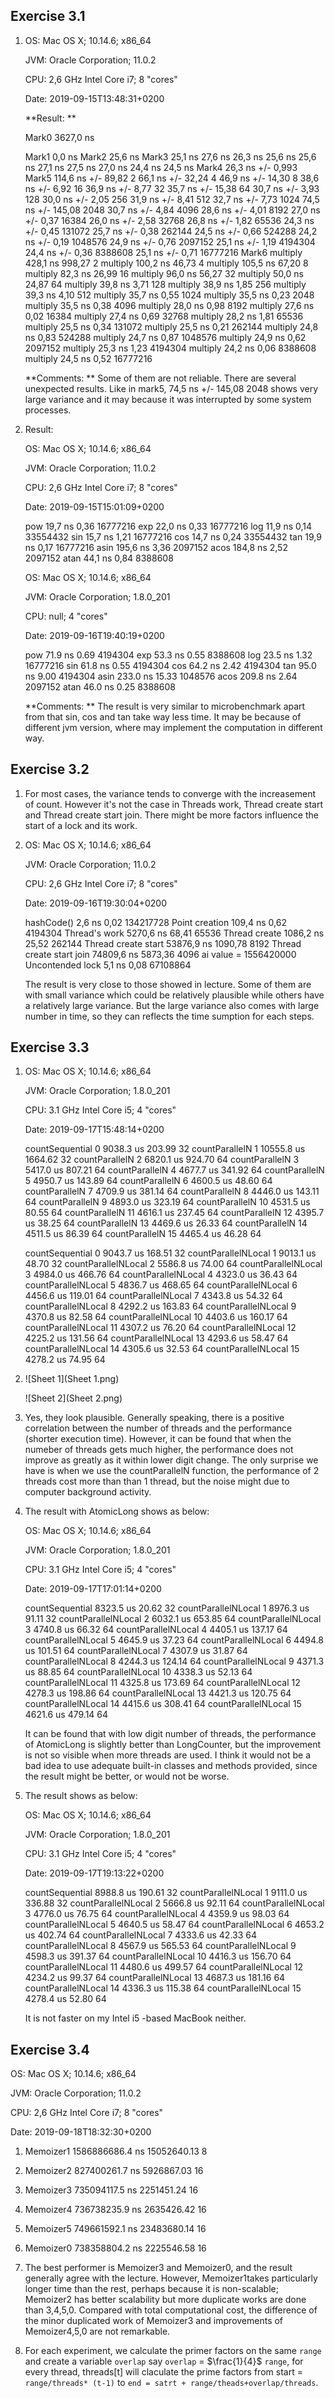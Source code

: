 ## Exercise 3.1
1. OS:   Mac OS X; 10.14.6; x86_64
  
   JVM:  Oracle Corporation; 11.0.2
   
   CPU:  2,6 GHz Intel Core i7; 8 "cores"
   
   Date: 2019-09-15T13:48:31+0200
   
   **Result: **
   
   Mark0
   3627,0 ns
   
   Mark1
      0,0 ns
   Mark2
     25,6 ns
   Mark3
     25,1 ns
     27,6 ns
     26,3 ns
     25,6 ns
     25,6 ns
     27,1 ns
     27,5 ns
     27,0 ns
     24,4 ns
     24,5 ns
   Mark4
     26,3 ns +/-  0,993
   Mark5
    114,6 ns +/-    89,82          2
     66,1 ns +/-    32,24          4
     46,9 ns +/-    14,30          8
     38,6 ns +/-     6,92         16
     36,9 ns +/-     8,77         32
     35,7 ns +/-    15,38         64
     30,7 ns +/-     3,93        128
     30,0 ns +/-     2,05        256
     31,9 ns +/-     8,41        512
     32,7 ns +/-     7,73       1024
     74,5 ns +/-   145,08       2048
     30,7 ns +/-     4,84       4096
     28,6 ns +/-     4,01       8192
     27,0 ns +/-     0,37      16384
     26,0 ns +/-     2,58      32768
     26,8 ns +/-     1,82      65536
     24,3 ns +/-     0,45     131072
     25,7 ns +/-     0,38     262144
     24,5 ns +/-     0,66     524288
     24,2 ns +/-     0,19    1048576
     24,9 ns +/-     0,76    2097152
     25,1 ns +/-     1,19    4194304
     24,4 ns +/-     0,36    8388608
     25,1 ns +/-     0,71   16777216
   Mark6
   multiply                            428,1 ns     998,27          2
   multiply                            100,2 ns      46,73          4
   multiply                            105,5 ns      67,20          8
   multiply                             82,3 ns      26,99         16
   multiply                             96,0 ns      56,27         32
   multiply                             50,0 ns      24,87         64
   multiply                             39,8 ns       3,71        128
   multiply                             38,9 ns       1,85        256
   multiply                             39,3 ns       4,10        512
   multiply                             35,7 ns       0,55       1024
   multiply                             35,5 ns       0,23       2048
   multiply                             35,5 ns       0,38       4096
   multiply                             28,0 ns       0,98       8192
   multiply                             27,6 ns       0,02      16384
   multiply                             27,4 ns       0,69      32768
   multiply                             28,2 ns       1,81      65536
   multiply                             25,5 ns       0,34     131072
   multiply                             25,5 ns       0,21     262144
   multiply                             24,8 ns       0,83     524288
   multiply                             24,7 ns       0,87    1048576
   multiply                             24,9 ns       0,62    2097152
   multiply                             25,3 ns       1,23    4194304
   multiply                             24,2 ns       0,06    8388608
   multiply                             24,5 ns       0,52   16777216
   
   **Comments: ** Some of them are not reliable. There are several unexpected results. Like in mark5, 74,5 ns +/-   145,08       2048 shows very large variance and it may because it was interrupted by some system processes.
   
2. Result: 

   OS:   Mac OS X; 10.14.6; x86_64

   JVM:  Oracle Corporation; 11.0.2

   CPU:  2,6 GHz Intel Core i7; 8 "cores"

   Date: 2019-09-15T15:01:09+0200

   pow                                  19,7 ns       0,36   16777216
   exp                                  22,0 ns       0,33   16777216
   log                                  11,9 ns       0,14   33554432
   sin                                  15,7 ns       1,21   16777216
   cos                                  14,7 ns       0,24   33554432
   tan                                  19,9 ns       0,17   16777216
   asin                                195,6 ns       3,36    2097152
   acos                                184,8 ns       2,52    2097152
   atan                                 44,1 ns       0,84    8388608
   
   
   
   OS:   Mac OS X; 10.14.6; x86_64
   
   JVM:  Oracle Corporation; 1.8.0_201
   
   CPU:  null; 4 "cores"
   
   Date: 2019-09-16T19:40:19+0200
   
   pow                                  71.9 ns       0.69    4194304
   exp                                  53.3 ns       0.55    8388608
   log                                  23.5 ns       1.32   16777216
   sin                                  61.8 ns       0.55    4194304
   cos                                  64.2 ns       2.42    4194304
   tan                                  95.0 ns       9.00    4194304
   asin                                233.0 ns      15.33    1048576
   acos                                209.8 ns       2.64    2097152
   atan                                 46.0 ns       0.25    8388608
   
   **Comments: ** The result is very similar to microbenchmark apart from that sin, cos and tan take way less time. It may be because of different jvm version, where may implement the computation in different way.

## Exercise 3.2

1. For most cases, the variance tends to converge with the increasement of count. However it's not the case in Threads work, Thread create start and Thread create start join. There might be more factors influence the start of a lock and its work.

2. OS:   Mac OS X; 10.14.6; x86_64

   JVM:  Oracle Corporation; 11.0.2

   CPU: 2,6 GHz Intel Core i7; 8 "cores"

   Date: 2019-09-16T19:30:04+0200

   hashCode()                            2,6 ns       0,02  134217728
   Point creation                      109,4 ns       0,62    4194304
   Thread's work                      5270,6 ns      68,41      65536
   Thread create                      1086,2 ns      25,52     262144
   Thread create start               53876,9 ns    1090,78       8192
   Thread create start join          74809,6 ns    5873,36       4096
   ai value = 1556420000
   Uncontended lock                      5,1 ns       0,08   67108864

   The result is very close to those showed in lecture. Some of them are with small variance which could be relatively plausible while others have a relatively large variance. But the large variance also comes with large number in time, so they can reflects the time sumption for each steps.
## Exercise 3.3

1. OS:   Mac OS X; 10.14.6; x86_64

   JVM:  Oracle Corporation; 1.8.0_201

   CPU:  3.1 GHz  Intel Core i5; 4 "cores"

   Date: 2019-09-17T15:48:14+0200

   countSequential      0             9038.3 us     203.99         32
countParallelN      1             10555.8 us    1664.62         32
   countParallelN      2              6820.1 us     924.70         64
   countParallelN      3              5417.0 us     807.21         64
   countParallelN      4              4677.7 us     341.92         64
   countParallelN      5              4950.7 us     143.89         64
   countParallelN      6              4600.5 us      48.60         64
   countParallelN      7              4709.9 us     381.14         64
   countParallelN      8              4446.0 us     143.11         64
   countParallelN      9              4893.0 us     323.19         64
   countParallelN     10              4531.5 us      80.55         64
   countParallelN     11              4616.1 us     237.45         64
   countParallelN     12              4395.7 us      38.25         64
   countParallelN     13              4469.6 us      26.33         64
   countParallelN     14              4511.5 us      86.39         64
   countParallelN     15              4465.4 us      46.28         64
   
   
   
   countSequential           0         9043.7 us     168.51         32
   countParallelNLocal      1          9013.1 us      48.70         32
   countParallelNLocal      2          5586.8 us      74.00         64
   countParallelNLocal      3          4984.0 us     466.76         64
   countParallelNLocal      4          4323.0 us      36.43         64
   countParallelNLocal      5          4836.7 us     468.65         64
   countParallelNLocal      6          4456.6 us     119.01         64
   countParallelNLocal      7          4343.8 us      54.32         64
   countParallelNLocal      8          4292.2 us     163.83         64
   countParallelNLocal      9          4370.8 us      82.58         64
   countParallelNLocal     10          4403.6 us     160.17         64
   countParallelNLocal     11          4307.2 us      76.20         64
   countParallelNLocal     12          4225.2 us     131.56         64
   countParallelNLocal     13          4293.6 us      58.47         64
countParallelNLocal     14          4305.6 us      32.53         64
   countParallelNLocal     15          4278.2 us      74.95         64
   
2. ![Sheet 1](Sheet 1.png)

   ![Sheet 2](Sheet 2.png)

3. Yes, they look plausible. Generally speaking, there is a positive correlation between the number of threads and the performance (shorter execution time). However, it can be found that when the numeber of threads gets much higher, the performance does not improve as greatly as it within lower digit change. The only surprise we have is when we use the countParallelN function, the performance of 2 threads cost more than than 1 thread, but the noise might due to computer background activity. 

4. The result with AtomicLong shows as below:

   OS:   Mac OS X; 10.14.6; x86_64

   JVM:  Oracle Corporation; 1.8.0_201

   CPU:  3.1 GHz  Intel Core i5; 4 "cores"

   Date: 2019-09-17T17:01:14+0200

   countSequential                    8323.5 us      20.62         32
   countParallelNLocal      1          8976.3 us      91.11         32
   countParallelNLocal      2          6032.1 us     653.85         64
   countParallelNLocal      3          4740.8 us      66.32         64
   countParallelNLocal      4          4405.1 us     137.17         64
   countParallelNLocal      5          4645.9 us      37.23         64
   countParallelNLocal      6          4494.8 us     101.51         64
   countParallelNLocal      7          4307.9 us      31.87         64
   countParallelNLocal      8          4244.3 us     124.14         64
   countParallelNLocal      9          4371.3 us      88.85         64
   countParallelNLocal     10          4338.3 us      52.13         64
   countParallelNLocal     11          4325.8 us     173.69         64
   countParallelNLocal     12          4278.3 us     198.86         64
   countParallelNLocal     13          4421.3 us     120.75         64
   countParallelNLocal     14          4415.6 us     308.41         64
   countParallelNLocal     15          4621.6 us     479.14         64

   It can be found that with low digit number of threads, the performance of AtomicLong is slightly better than LongCounter, but the improvement is not so visible when more threads are used. I think it would not be a bad idea to use adequate built-in classes and methods provided, since the result might be better, or  would not be worse.

5. The result shows as below:

   OS:   Mac OS X; 10.14.6; x86_64

   JVM:  Oracle Corporation; 1.8.0_201

   CPU:  3.1 GHz  Intel Core i5; 4 "cores"

   Date: 2019-09-17T19:13:22+0200

   countSequential                    8988.8 us     190.61         32
   countParallelNLocal      1          9111.0 us     336.88         32
   countParallelNLocal      2          5666.8 us      92.11         64
   countParallelNLocal      3          4776.0 us      76.75         64
   countParallelNLocal      4          4359.9 us      98.03         64
   countParallelNLocal      5          4640.5 us      58.47         64
   countParallelNLocal      6          4653.2 us     402.74         64
   countParallelNLocal      7          4333.6 us      42.33         64
   countParallelNLocal      8          4567.9 us     565.53         64
   countParallelNLocal      9          4598.3 us     391.37         64
   countParallelNLocal     10          4416.3 us     156.70         64
   countParallelNLocal     11          4480.6 us     499.57         64
   countParallelNLocal     12          4234.2 us      99.37         64
   countParallelNLocal     13          4687.3 us     181.16         64
   countParallelNLocal     14          4336.3 us     115.38         64
   countParallelNLocal     15          4278.4 us      52.80         64

   It is not faster on my Intel i5 -based MacBook neither. 

## Exercise 3.4
OS:   Mac OS X; 10.14.6; x86_64

JVM:  Oracle Corporation; 11.0.2

CPU:  2,6 GHz Intel Core i7; 8 "cores"

Date: 2019-09-18T18:32:30+0200

1. Memoizer1                    1586886686.4 ns 15052640.13          8
2. Memoizer2                     827400261.7 ns 5926867.03         16
3. Memoizer3                     735094117.5 ns 2251451.24         16
4. Memoizer4                     736738235.9 ns 2635426.42         16
5. Memoizer5                     749661592.1 ns 23483680.14         16
6. Memoizer0                     738358804.2 ns 2225546.58         16


7. The best performer is Memoizer3 and Memoizer0, and the result generally agree with the lecture. However, Memoizer1takes particularly longer time than the rest, perhaps because it is non-scalable; Memoizer2 has better scalability but more duplicate works are done than 3,4,5,0. Compared with total computational cost, the difference of the minor duplicated work of Memoizer3 and improvements of Memoizer4,5,0 are not remarkable. 
8. For each experiment, we calculate the primer factors on the same `range` and create a variable `overlap` say `overlap` = $\frac{1}{4}$ `range`, for every thread, threads[t] will claculate the prime factors from start = `range/threads* (t-1)` to `end = satrt + range/theads+overlap/threads`. 






